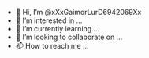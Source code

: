 - 👋 Hi, I’m @xXxGaimorLurD6942069Xx
- 👀 I’m interested in ...
- 🌱 I’m currently learning ...
- 💞️ I’m looking to collaborate on ...
- 📫 How to reach me ...

<!---
xXxGaimorLurD6942069Xx/xXxGaimorLurD6942069Xx is a ✨ special ✨ repository because its `README.md` (this file) appears on your GitHub profile.
You can click the Preview link to take a look at your changes.
--->
